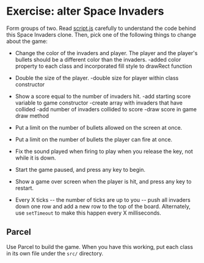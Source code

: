 # Exercise: alter Space Invaders

Form groups of two. Read [script.js](script.js) carefully to understand the code behind this Space Invaders clone. Then, pick one of the following things to change about the game:

* Change the color of the invaders and player. The player and the player's bullets should be a different color than the invaders.
    -added color property to each class and incorporated fill style to drawRect function

* Double the size of the player.
    -double size for player within class constructor

* Show a score equal to the number of invaders hit.
    -add starting score variable to game constructor
    -create array with invaders that have collided
    -add number of invaders collided to score
    -draw score in game draw method
* Put a limit on the number of bullets allowed on the screen at once.
* Put a limit on the number of bullets the player can fire at once.
* Fix the sound played when firing to play when you release the key, not while it is down.
* Start the game paused, and press any key to begin.
* Show a game over screen when the player is hit, and press any key to restart.
* Every X ticks -- the number of ticks are up to you -- push all invaders down one row and add a new row to the top of the board. Alternately, use `setTimeout` to make this happen every X milliseconds.

## Parcel

Use Parcel to build the game. When you have this working, put each class in its own file under the `src/` directory.
